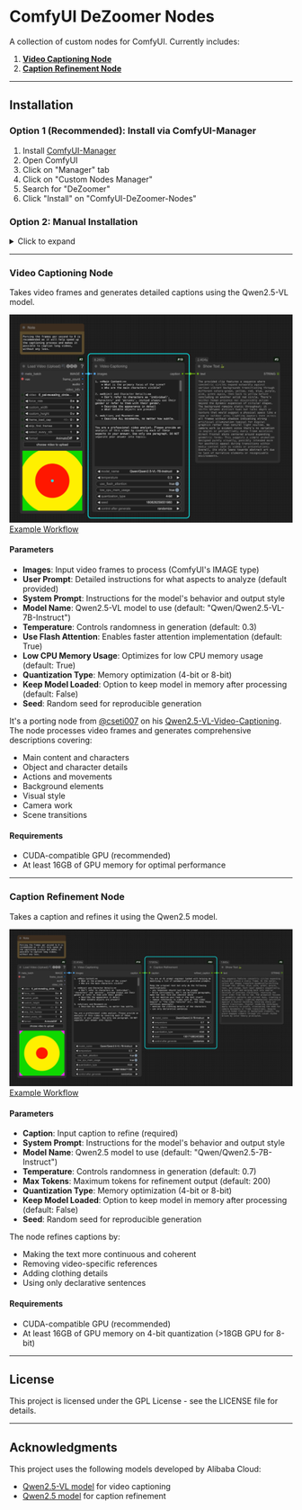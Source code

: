 # ComfyUI DeZoomer Nodes

A collection of custom nodes for ComfyUI. Currently includes:

1. [**Video Captioning Node**](#video-captioning-node)
2. [**Caption Refinement Node**](#caption-refinement-node)

---

## Installation

### Option 1 (Recommended): Install via ComfyUI-Manager
1. Install [ComfyUI-Manager](https://github.com/Comfy-Org/ComfyUI-Manager)
2. Open ComfyUI
3. Click on "Manager" tab
4. Click on "Custom Nodes Manager"
5. Search for "DeZoomer"
6. Click "Install" on "ComfyUI-DeZoomer-Nodes"

### Option 2: Manual Installation
<details>
<summary>Click to expand</summary>

1. Clone this repository into your ComfyUI's `custom_nodes` folder:
```bash
git clone https://github.com/De-Zoomer/ComfyUI-DeZoomer-Nodes.git
```

2. Install the required dependencies:
```bash
cd ComfyUI-DeZoomer-Nodes
pip install -r requirements.txt
```

3. If you're using the portable version of ComfyUI, run this command in the ComfyUI_windows_portable folder:
```bash
python_embeded\python.exe -m pip install -r ComfyUI\custom_nodes\ComfyUI-DeZoomer-Nodes\requirements.txt
```
</details>

---

### Video Captioning Node

Takes video frames and generates detailed captions using the Qwen2.5-VL model.

![Video Captioning Node](docs/images/video_captioning.png)
[Example Workflow](example_workflows/video_captioning.json)

#### Parameters

- **Images**: Input video frames to process (ComfyUI's IMAGE type)
- **User Prompt**: Detailed instructions for what aspects to analyze (default provided)
- **System Prompt**: Instructions for the model's behavior and output style
- **Model Name**: Qwen2.5-VL model to use (default: "Qwen/Qwen2.5-VL-7B-Instruct")
- **Temperature**: Controls randomness in generation (default: 0.3)
- **Use Flash Attention**: Enables faster attention implementation (default: True)
- **Low CPU Memory Usage**: Optimizes for low CPU memory usage (default: True)
- **Quantization Type**: Memory optimization (4-bit or 8-bit)
- **Keep Model Loaded**: Option to keep model in memory after processing (default: False)
- **Seed**: Random seed for reproducible generation

It's a porting node from [@cseti007](https://github.com/cseti007) on his [Qwen2.5-VL-Video-Captioning](https://github.com/cseti007/Qwen2.5-VL-Video-Captioning).
The node processes video frames and generates comprehensive descriptions covering:
- Main content and characters
- Object and character details
- Actions and movements
- Background elements
- Visual style
- Camera work
- Scene transitions

#### Requirements

- CUDA-compatible GPU (recommended)
- At least 16GB of GPU memory for optimal performance

---

### Caption Refinement Node

Takes a caption and refines it using the Qwen2.5 model.

![Caption Refinement Node](docs/images/caption_refinement.png)
[Example Workflow](example_workflows/caption_refinement.json)

#### Parameters

- **Caption**: Input caption to refine (required)
- **System Prompt**: Instructions for the model's behavior and output style
- **Model Name**: Qwen2.5 model to use (default: "Qwen/Qwen2.5-7B-Instruct")
- **Temperature**: Controls randomness in generation (default: 0.7)
- **Max Tokens**: Maximum tokens for refinement output (default: 200)
- **Quantization Type**: Memory optimization (4-bit or 8-bit)
- **Keep Model Loaded**: Option to keep model in memory after processing (default: False)
- **Seed**: Random seed for reproducible generation

The node refines captions by:
- Making the text more continuous and coherent
- Removing video-specific references
- Adding clothing details
- Using only declarative sentences

#### Requirements

- CUDA-compatible GPU (recommended)
- At least 16GB of GPU memory on 4-bit quantization (>18GB GPU for 8-bit)

---

## License

This project is licensed under the GPL License - see the LICENSE file for details.

---

## Acknowledgments

This project uses the following models developed by Alibaba Cloud:
- [Qwen2.5-VL model](https://github.com/QwenLM/Qwen2.5-VL) for video captioning
- [Qwen2.5 model](https://github.com/QwenLM/Qwen2.5) for caption refinement 